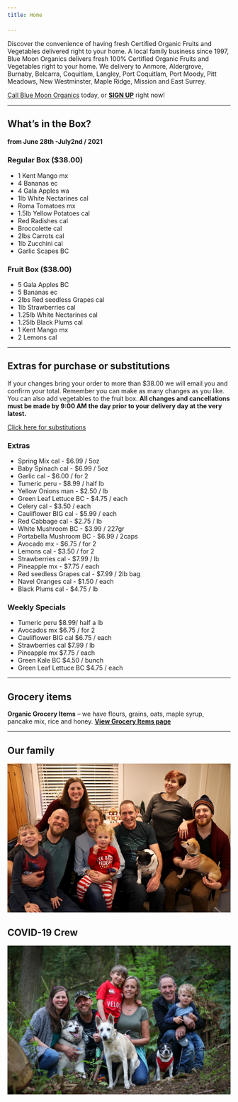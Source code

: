 ```yaml
---
title: Home

---
```

Discover the convenience of having fresh Certified Organic Fruits and Vegetables delivered right to your home. A local family business since 1997, Blue Moon Organics delivers fresh 100% Certified Organic Fruits and Vegetables right to your home. We delivery to Anmore, Aldergrove, Burnaby, Belcarra, Coquitlam, Langley, Port Coquitlam, Port Moody, Pitt Meadows, New Westminster, Maple Ridge, Mission and East Surrey.

[Call Blue Moon Organics](/contact) today, or [**SIGN UP**](/sign-up) right now!

***

## What’s in the Box?

#### **from  June 28th -July2nd / 2021**

### Regular Box ($38.00)

* 1 Kent Mango  mx
* 4 Bananas  ec
* 4 Gala Apples  wa
* 1lb White Nectarines  cal
* Roma Tomatoes  mx
* 1.5lb Yellow Potatoes  cal
* Red Radishes  cal
* Broccolette cal
* 2lbs Carrots  cal
* 1lb Zucchini  cal
* Garlic Scapes  BC

### Fruit Box ($38.00)

* 5 Gala Apples  BC
* 5 Bananas  ec
* 2lbs Red seedless Grapes cal
* 1lb Strawberries  cal
* 1.25lb White Nectarines  cal
* 1.25lb Black Plums  cal
* 1 Kent Mango  mx
* 2 Lemons  cal

***

## Extras for purchase or substitutions

If your changes bring your order to more than $38.00 we will email you and confirm your total. Remember you can make as many changes as you like. You can also add vegetables to the fruit box. **All changes and cancellations must be made by 9:00 AM the day prior to your delivery day at the very latest.**

[Click here for substitutions](/substitutions "Click here for substitutions")

### Extras

* Spring Mix cal  -  $6.99 / 5oz
* Baby Spinach cal  -  $6.99 / 5oz
* Garlic  cal - $6.00 / for 2
* Tumeric  peru - $8.99 / half lb
* Yellow Onions man - $2.50 / lb
* Green Leaf Lettuce  BC - $4.75 / each
* Celery  cal - $3.50 / each
* Cauliflower BIG  cal - $5.99 / each
* Red Cabbage  cal - $2.75 / lb
* White Mushroom BC - $3.99 / 227gr
* Portabella Mushroom BC - $6.99 / 2caps
* Avocado  mx - $6.75 / for 2
* Lemons  cal - $3.50 / for 2
* Strawberries  cal - $7.99 / lb
* Pineapple  mx  - $7.75 / each
* Red seedless Grapes cal - $7.99 / 2lb bag
* Navel Oranges  cal - $1.50 / each
* Black Plums  cal -  $4.75 / lb

### Weekly Specials

* Tumeric  peru   $8.99/ half a lb
* Avocados mx   $6.75 / for 2
* Cauliflower BIG cal   $6.75 / each
* Strawberries cal  $7.99 / lb
* Pineapple  mx   $7.75 / each
* Green Kale  BC   $4.50 / bunch
* Green Leaf Lettuce  BC   $4.75 / each

***

## Grocery items

**Organic Grocery Items** – we have flours, grains, oats, maple syrup, pancake mix, rice and honey. [**View Grocery Items page**](/groceries)

***

## Our family

![Our family.](./uploads/IMG_1376-copy.jpg "Our family")

## COVID-19 Crew

![COVID-19 crew.](./uploads/covid.jpg "COVID-19 crew")